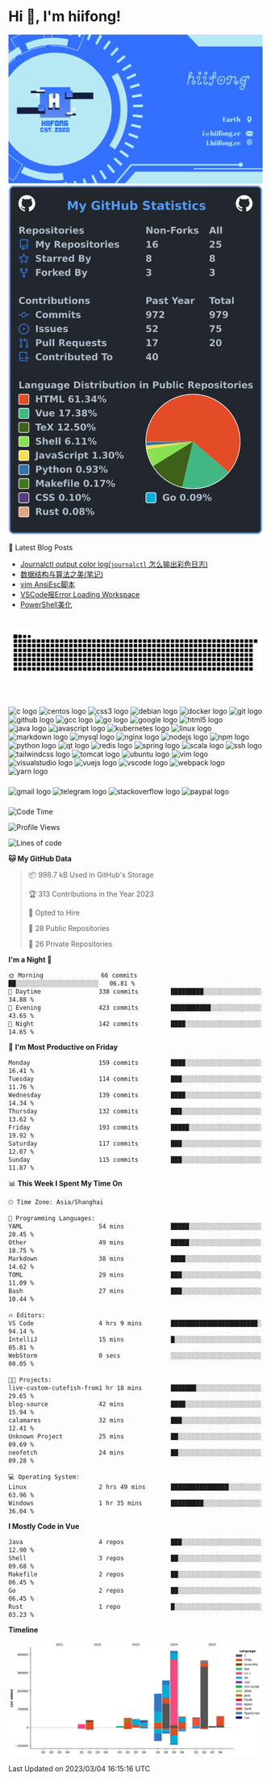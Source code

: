 # Hi 👋, I'm hiifong!

[![card](images/hiifong-card.svg)](https://github.com/hiifong)
[![My user statistics](images/userstats.svg)](https://github.com/hiifong)

📕  Latest Blog Posts
<!-- BLOG-POST-LIST:START -->
- [Journalctl output color log&lpar;`journalctl` 怎么输出彩色日志&rpar;](https://hiif.ong/journalctl-color-log/)
- [数据结构与算法之美&lpar;笔记&rpar;](https://hiif.ong/geektime/)
- [vim AnsiEsc脚本](https://hiif.ong/ansiesc/)
- [VSCode报Error Loading Workspace](https://hiif.ong/error-loading-workspace/)
- [PowerShell美化](https://hiif.ong/beautify/)
<!-- BLOG-POST-LIST:END -->


###

<br clear="both">

<img src="https://raw.githubusercontent.com/hiifong/hiifong/snake/snake.svg" alt="Snake animation" />

###

<br clear="both">

<div align="left">
  <img src="https://cdn.jsdelivr.net/gh/devicons/devicon/icons/c/c-original.svg" height="40" width="52" alt="c logo"  />
  <img src="https://cdn.jsdelivr.net/gh/devicons/devicon/icons/centos/centos-original.svg" height="40" width="52" alt="centos logo"  />
  <img src="https://cdn.jsdelivr.net/gh/devicons/devicon/icons/css3/css3-original.svg" height="40" width="52" alt="css3 logo"  />
  <img src="https://cdn.jsdelivr.net/gh/devicons/devicon/icons/debian/debian-original.svg" height="40" width="52" alt="debian logo"  />
  <img src="https://cdn.jsdelivr.net/gh/devicons/devicon/icons/docker/docker-original.svg" height="40" width="52" alt="docker logo"  />
  <img src="https://cdn.jsdelivr.net/gh/devicons/devicon/icons/git/git-original.svg" height="40" width="52" alt="git logo"  />
  <img src="https://cdn.jsdelivr.net/gh/devicons/devicon/icons/github/github-original.svg" height="40" width="52" alt="github logo"  />
  <img src="https://cdn.jsdelivr.net/gh/devicons/devicon/icons/gcc/gcc-original.svg" height="40" width="52" alt="gcc logo"  />
  <img src="https://cdn.jsdelivr.net/gh/devicons/devicon/icons/go/go-original.svg" height="40" width="52" alt="go logo"  />
  <img src="https://cdn.jsdelivr.net/gh/devicons/devicon/icons/google/google-original.svg" height="40" width="52" alt="google logo"  />
  <img src="https://cdn.jsdelivr.net/gh/devicons/devicon/icons/html5/html5-original.svg" height="40" width="52" alt="html5 logo"  />
  <img src="https://cdn.jsdelivr.net/gh/devicons/devicon/icons/java/java-original.svg" height="40" width="52" alt="java logo"  />
  <img src="https://cdn.jsdelivr.net/gh/devicons/devicon/icons/javascript/javascript-original.svg" height="40" width="52" alt="javascript logo"  />
  <img src="https://cdn.jsdelivr.net/gh/devicons/devicon/icons/kubernetes/kubernetes-plain.svg" height="40" width="52" alt="kubernetes logo"  />
  <img src="https://cdn.jsdelivr.net/gh/devicons/devicon/icons/linux/linux-original.svg" height="40" width="52" alt="linux logo"  />
  <img src="https://cdn.jsdelivr.net/gh/devicons/devicon/icons/markdown/markdown-original.svg" height="40" width="52" alt="markdown logo"  />
  <img src="https://cdn.jsdelivr.net/gh/devicons/devicon/icons/mysql/mysql-original.svg" height="40" width="52" alt="mysql logo"  />
  <img src="https://cdn.jsdelivr.net/gh/devicons/devicon/icons/nginx/nginx-original.svg" height="40" width="52" alt="nginx logo"  />
  <img src="https://cdn.jsdelivr.net/gh/devicons/devicon/icons/nodejs/nodejs-original.svg" height="40" width="52" alt="nodejs logo"  />
  <img src="https://cdn.jsdelivr.net/gh/devicons/devicon/icons/npm/npm-original-wordmark.svg" height="40" width="52" alt="npm logo"  />
  <img src="https://cdn.jsdelivr.net/gh/devicons/devicon/icons/python/python-original.svg" height="40" width="52" alt="python logo"  />
  <img src="https://cdn.jsdelivr.net/gh/devicons/devicon/icons/qt/qt-original.svg" height="40" width="52" alt="qt logo"  />
  <img src="https://cdn.jsdelivr.net/gh/devicons/devicon/icons/redis/redis-original.svg" height="40" width="52" alt="redis logo"  />
  <img src="https://cdn.jsdelivr.net/gh/devicons/devicon/icons/spring/spring-original.svg" height="40" width="52" alt="spring logo"  />
  <img src="https://cdn.jsdelivr.net/gh/devicons/devicon/icons/scala/scala-original.svg" height="40" width="52" alt="scala logo"  />
  <img src="https://cdn.jsdelivr.net/gh/devicons/devicon/icons/ssh/ssh-original.svg" height="40" width="52" alt="ssh logo"  />
  <img src="https://cdn.jsdelivr.net/gh/devicons/devicon/icons/tailwindcss/tailwindcss-original-wordmark.svg" height="40" width="52" alt="tailwindcss logo"  />
  <img src="https://cdn.jsdelivr.net/gh/devicons/devicon/icons/tomcat/tomcat-original.svg" height="40" width="52" alt="tomcat logo"  />
  <img src="https://cdn.jsdelivr.net/gh/devicons/devicon/icons/ubuntu/ubuntu-plain.svg" height="40" width="52" alt="ubuntu logo"  />
  <img src="https://cdn.jsdelivr.net/gh/devicons/devicon/icons/vim/vim-original.svg" height="40" width="52" alt="vim logo"  />
  <img src="https://cdn.jsdelivr.net/gh/devicons/devicon/icons/visualstudio/visualstudio-plain.svg" height="40" width="52" alt="visualstudio logo"  />
  <img src="https://cdn.jsdelivr.net/gh/devicons/devicon/icons/vuejs/vuejs-original.svg" height="40" width="52" alt="vuejs logo"  />
  <img src="https://cdn.jsdelivr.net/gh/devicons/devicon/icons/vscode/vscode-original.svg" height="40" width="52" alt="vscode logo"  />
  <img src="https://cdn.jsdelivr.net/gh/devicons/devicon/icons/webpack/webpack-original.svg" height="40" width="52" alt="webpack logo"  />
  <img src="https://cdn.jsdelivr.net/gh/devicons/devicon/icons/yarn/yarn-original.svg" height="40" width="52" alt="yarn logo"  />
</div>

###

<div align="left">
  <img src="https://raw.githubusercontent.com/maurodesouza/profile-readme-generator/master/src/assets/icons/social/gmail/default.svg" width="52" height="40" alt="gmail logo"  />
  <img src="https://raw.githubusercontent.com/maurodesouza/profile-readme-generator/master/src/assets/icons/social/telegram/default.svg" width="52" height="40" alt="telegram logo"  />
  <img src="https://raw.githubusercontent.com/maurodesouza/profile-readme-generator/master/src/assets/icons/social/stackoverflow/default.svg" width="52" height="40" alt="stackoverflow logo"  />
  <img src="https://raw.githubusercontent.com/maurodesouza/profile-readme-generator/master/src/assets/icons/social/paypal/default.svg" width="52" height="40" alt="paypal logo"  />
</div>

###

<!--START_SECTION:waka-->
![Code Time](http://img.shields.io/badge/Code%20Time-779%20hrs%2033%20mins-blue)

![Profile Views](http://img.shields.io/badge/Profile%20Views-110-blue)

![Lines of code](https://img.shields.io/badge/From%20Hello%20World%20I%27ve%20Written-106.4%20thousand%20lines%20of%20code-blue)

**🐱 My GitHub Data** 

> 📦 998.7 kB Used in GitHub's Storage 
 > 
> 🏆 313 Contributions in the Year 2023
 > 
> 💼 Opted to Hire
 > 
> 📜 28 Public Repositories 
 > 
> 🔑 26 Private Repositories 
 > 
**I'm a Night 🦉** 

```text
🌞 Morning                66 commits          ██░░░░░░░░░░░░░░░░░░░░░░░   06.81 % 
🌆 Daytime                338 commits         █████████░░░░░░░░░░░░░░░░   34.88 % 
🌃 Evening                423 commits         ███████████░░░░░░░░░░░░░░   43.65 % 
🌙 Night                  142 commits         ████░░░░░░░░░░░░░░░░░░░░░   14.65 % 
```
📅 **I'm Most Productive on Friday** 

```text
Monday                   159 commits         ████░░░░░░░░░░░░░░░░░░░░░   16.41 % 
Tuesday                  114 commits         ███░░░░░░░░░░░░░░░░░░░░░░   11.76 % 
Wednesday                139 commits         ████░░░░░░░░░░░░░░░░░░░░░   14.34 % 
Thursday                 132 commits         ███░░░░░░░░░░░░░░░░░░░░░░   13.62 % 
Friday                   193 commits         █████░░░░░░░░░░░░░░░░░░░░   19.92 % 
Saturday                 117 commits         ███░░░░░░░░░░░░░░░░░░░░░░   12.07 % 
Sunday                   115 commits         ███░░░░░░░░░░░░░░░░░░░░░░   11.87 % 
```


📊 **This Week I Spent My Time On** 

```text
🕑︎ Time Zone: Asia/Shanghai

💬 Programming Languages: 
YAML                     54 mins             █████░░░░░░░░░░░░░░░░░░░░   20.45 % 
Other                    49 mins             █████░░░░░░░░░░░░░░░░░░░░   18.75 % 
Markdown                 38 mins             ████░░░░░░░░░░░░░░░░░░░░░   14.62 % 
TOML                     29 mins             ███░░░░░░░░░░░░░░░░░░░░░░   11.09 % 
Bash                     27 mins             ███░░░░░░░░░░░░░░░░░░░░░░   10.44 % 

🔥 Editors: 
VS Code                  4 hrs 9 mins        ████████████████████████░   94.14 % 
IntelliJ                 15 mins             █░░░░░░░░░░░░░░░░░░░░░░░░   05.81 % 
WebStorm                 0 secs              ░░░░░░░░░░░░░░░░░░░░░░░░░   00.05 % 

🐱‍💻 Projects: 
live-custom-cutefish-from1 hr 18 mins        ███████░░░░░░░░░░░░░░░░░░   29.65 % 
blog-source              42 mins             ████░░░░░░░░░░░░░░░░░░░░░   15.94 % 
calamares                32 mins             ███░░░░░░░░░░░░░░░░░░░░░░   12.41 % 
Unknown Project          25 mins             ██░░░░░░░░░░░░░░░░░░░░░░░   09.69 % 
neofetch                 24 mins             ██░░░░░░░░░░░░░░░░░░░░░░░   09.28 % 

💻 Operating System: 
Linux                    2 hrs 49 mins       ████████████████░░░░░░░░░   63.96 % 
Windows                  1 hr 35 mins        █████████░░░░░░░░░░░░░░░░   36.04 % 
```

**I Mostly Code in Vue** 

```text
Java                     4 repos             ███░░░░░░░░░░░░░░░░░░░░░░   12.90 % 
Shell                    3 repos             ██░░░░░░░░░░░░░░░░░░░░░░░   09.68 % 
Makefile                 2 repos             ██░░░░░░░░░░░░░░░░░░░░░░░   06.45 % 
Go                       2 repos             ██░░░░░░░░░░░░░░░░░░░░░░░   06.45 % 
Rust                     1 repo              █░░░░░░░░░░░░░░░░░░░░░░░░   03.23 % 
```



**Timeline**

![Lines of Code chart](https://raw.githubusercontent.com/hiifong/hiifong/main/assets/bar_graph.png)


 Last Updated on 2023/03/04 16:15:16 UTC
<!--END_SECTION:waka-->
